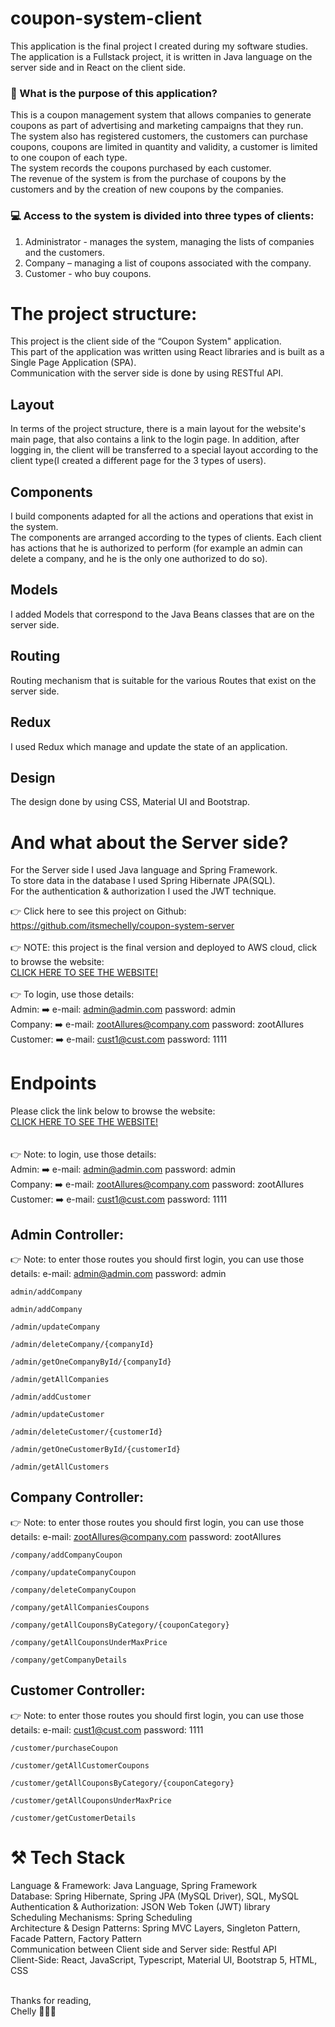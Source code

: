 # coupon-system-client

This application is the final project I created during my software studies.<br/>
The application is a Fullstack project, it is written in Java language on the server side and in React on the client side.

### 🤔 What is the purpose of this application?
This is a coupon management system that allows companies to generate coupons as part of advertising and marketing campaigns that they run.<br/>
The system also has registered customers, the customers can purchase coupons, coupons are limited in quantity and validity, a customer is limited to one coupon of each type.<br/>
The system records the coupons purchased by each customer.<br/>
The revenue of the system is from the purchase of coupons by the customers and by the creation of new coupons by the companies.

### 💻 Access to the system is divided into three types of clients:
1. Administrator - manages the system, managing the lists of companies and the customers.<br/>
2. Company – managing a list of coupons associated with the company.<br/>
3. Customer - who buy coupons.<br/>

# The project structure:
This project is the client side of the “Coupon System" application.<br/>
This part of the application was written using React libraries and is built as a Single Page Application (SPA).<br/>
Communication with the server side is done by using RESTful API.

## Layout
In terms of the project structure, there is a main layout for the website's main page, that also contains a link to the login page. In addition, after logging in, the client will be transferred to a special layout according to the client type(I created a different page for the 3 types of users).

## Components
I build components adapted for all the actions and operations that exist in the system.<br/>
The components are arranged according to the types of clients. Each client has actions that he is authorized to perform (for example an admin can delete a company, and he is the only one authorized to do so).

## Models
I added Models that correspond to the Java Beans classes that are on the server side.

## Routing
Routing mechanism that is suitable for the various Routes that exist on the server side.

## Redux
I used Redux which manage and update the state of an application.

## Design
The design done by using CSS, Material UI and Bootstrap.

# And what about the Server side?
For the Server side I used Java language and Spring Framework.<br/>
To store data in the database I used Spring Hibernate JPA(SQL).<br/>
For the authentication & authorization I used the JWT technique.<br/>

👉 Click here to see this project on Github:
https://github.com/itsmechelly/coupon-system-server<br/><br/>
👉 NOTE: this project is the final version and deployed to AWS cloud, click to browse the website:<br/>
[CLICK HERE TO SEE THE WEBSITE!](http://coupon-express.s3-website-us-east-1.amazonaws.com/layout)
<br/><br/>
👉 To login, use those details:<br/>
Admin: ➡️ e-mail: admin@admin.com password: admin<br/>
Company: ➡️ e-mail: zootAllures@company.com password: zootAllures<br/>
Customer: ➡️ e-mail: cust1@cust.com password: 1111<br/>


# Endpoints
Please click the link below to browse the website:<br/>
[CLICK HERE TO SEE THE WEBSITE!](http://coupon-express.s3-website-us-east-1.amazonaws.com/layout)
<br/><br/><br/>
👉 Note: to login, use those details:<br/>
Admin: ➡️ e-mail: admin@admin.com password: admin<br/>
Company: ➡️ e-mail: zootAllures@company.com password: zootAllures<br/>
Customer: ➡️ e-mail: cust1@cust.com password: 1111<br/>

## Admin Controller:
👉 Note: to enter those routes you should first login, you can use those details:
e-mail: admin@admin.com password: admin

```http
admin/addCompany 
```
```http
admin/addCompany 
```
```http
/admin/updateCompany 
```
```http
/admin/deleteCompany/{companyId} 
```
```http
/admin/getOneCompanyById/{companyId} 
```
```http
/admin/getAllCompanies 
```
```http
/admin/addCustomer 
```
```http
/admin/updateCustomer 
```
```http
/admin/deleteCustomer/{customerId} 
```
```http
/admin/getOneCustomerById/{customerId} 
```
```http
/admin/getAllCustomers 
```

## Company Controller:
👉 Note: to enter those routes you should first login, you can use those details:
e-mail: zootAllures@company.com password: zootAllures

```http
/company/addCompanyCoupon 
```
```http
/company/updateCompanyCoupon 
```
```http
/company/deleteCompanyCoupon 
```
```http
/company/getAllCompaniesCoupons 
```
```http
/company/getAllCouponsByCategory/{couponCategory} 
```
```http
/company/getAllCouponsUnderMaxPrice 
```
```http
/company/getCompanyDetails 
```

## Customer Controller:
👉 Note: to enter those routes you should first login, you can use those details:
e-mail: cust1@cust.com password: 1111


```http
/customer/purchaseCoupon 
```
```http
/customer/getAllCustomerCoupons 
```
```http
/customer/getAllCouponsByCategory/{couponCategory} 
```
```http
/customer/getAllCouponsUnderMaxPrice 
```
```http
/customer/getCustomerDetails 
```

# ⚒️ Tech Stack
Language & Framework: Java Language, Spring Framework
<br/>
Database: Spring Hibernate, Spring JPA (MySQL Driver), SQL, MySQL
<br/>
Authentication & Authorization: JSON Web Token (JWT) library
<br/>
Scheduling Mechanisms: Spring Scheduling
<br/>
Architecture & Design Patterns: Spring MVC Layers, Singleton Pattern, Facade Pattern, Factory Pattern
<br/>
Communication between Client side and Server side: Restful API
<br/>
Client-Side: React, JavaScript, Typescript, Material UI, Bootstrap 5, HTML, CSS
<br/>


<br/>
Thanks for reading,
<br/>
Chelly 👩🏻‍💻
